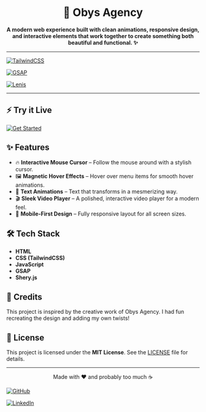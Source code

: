 <h1 align="center">🚀 Obys Agency</h1>

<p align="center"><strong>A modern web experience built with clean animations, responsive design, and interactive elements that work together to create something both beautiful and functional. ✨</strong> </p>

---


<p align="center">

  [![TailwindCSS](https://img.shields.io/badge/tailwindcss-0057B4.svg?style=for-the-badge&logo=tailwind-css&logoColor=white)](https://tailwindcss.com/)

  [![GSAP](https://img.shields.io/badge/gsap-88CE02.svg?style=for-the-badge&logo=greensock&logoColor=white)](https://greensock.com/gsap/)

  [![Lenis](https://img.shields.io/badge/lenis-000000.svg?style=for-the-badge&logo=scroll&logoColor=white)](https://github.com/studio-freight/lenis)
</p>

---


## ⚡ Try it Live
[![Get Started](https://img.shields.io/badge/Launch_Now-FFA63D?style=for-the-badge&logoColor=fff&labelColor=4332d1)](https://aaryaxz.github.io/Obys-Agency/)


## ✨ **Features**

- 🔥 **Interactive Mouse Cursor** – Follow the mouse around with a stylish cursor.
- 🖼️ **Magnetic Hover Effects** – Hover over menu items for smooth hover animations.
- 🔮 **Text Animations** – Text that transforms in a mesmerizing way.
- 🎬 **Sleek Video Player** – A polished, interactive video player for a modern feel.
- 📱 **Mobile-First Design** – Fully responsive layout for all screen sizes.

## 🛠️ **Tech Stack**

- **HTML**
- **CSS (TailwindCSS)**
- **JavaScript**
- **GSAP**
- **Shery.js**

## 🌟 **Credits**

This project is inspired by the creative work of Obys Agency. I had fun recreating the design and adding my own twists!

## 📝 **License**



This project is licensed under the **MIT License**. See the [LICENSE](LICENSE) file for details.

---

<p align="center">Made with ❤️ and probably too much ☕</p>


<p align="center">


[![GitHub](https://img.shields.io/badge/github-%23121011.svg?style=for-the-badge&logo=github&logoColor=white)](https://github.com/aaryaxz)

[![LinkedIn](https://img.shields.io/badge/linkedin-%230A66C2.svg?style=for-the-badge&logo=linkedin&logoColor=white&labelColor=0A66C2&color=0D76E3)](https://www.linkedin.com/in/aaradhya-singh-747595322/)

</p>
